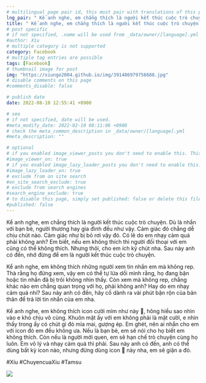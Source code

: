```yaml
---
# multilingual page pair id, this must pair with translations of this page. (This name must be unique)
lng_pair: " Kể anh nghe, em chẳng thích là người kết thúc cuộc trò chuyện "
title: " Kể anh nghe, em chẳng thích là người kết thúc cuộc trò chuyện "
# post specific
# if not specified, .name will be used from _data/owner/[language].yml
#author: Xíu
# multiple category is not supported
category: Facebook
# multiple tag entries are possible
tags: [Facebook]
# thumbnail image for post
img: "https://xiungo2004.github.io/img/391486979756688.jpg"
# disable comments on this page
#comments_disable: false

# publish date
date: 2022-08-10 12:55:41 +0900

# seo
# if not specified, date will be used.
#meta_modify_date: 2022-02-10 08:11:06 +0900
# check the meta_common_description in _data/owner/[language].yml
#meta_description: ""

# optional
# if you enabled image_viewer_posts you don't need to enable this. This is only if image_viewer_posts = false
#image_viewer_on: true
# if you enabled image_lazy_loader_posts you don't need to enable this. This is only if image_lazy_loader_posts = false
#image_lazy_loader_on: true
# exclude from on site search
#on_site_search_exclude: true
# exclude from search engines
#search_engine_exclude: true
# to disable this page, simply set published: false or delete this file
#published: false
---
```


<!-- outline-start -->

Kể anh nghe, em chẳng thích là người kết thúc cuộc trò chuyện. Dù là nhắn với bạn bè, người thương hay gia đình đều như vậy. Cảm giác đó chẳng dễ chịu chút nào. Cảm giác như bị bỏ rơi vậy đó. Có lẽ do em nhạy cảm quá phải không anh? Em biết, nếu em không thích thì người đối thoại với em cũng có thể không thích. Nhưng thôi, cho em ích kỷ chút nha. Sau này anh có đến, nhớ đừng để em là người kết thúc cuộc trò chuyện.

Kể anh nghe, em không thích những người xem tin nhắn em mà không rep. Thà rằng họ đừng xem, vậy em có thể tự lừa dối mình rằng, họ đang bận hoặc tin nhắn đã bị trôi không nhìn thấy. Còn xem mà không rep, chẳng khác nào em chẳng quan trọng với họ, phải không anh? Hay do em nhạy cảm quá nhỉ? Sau này anh có đến, hãy cố dành ra vài phút bận rộn của bản thân để trả lời tin nhắn của em nha.

Kể anh nghe, em không thích icon cười mỉm như này 🙂, hông hiểu sao nhìn vào e khó chịu vô cùng. Khuôn mặt ấy với em không phải là mặt cười, e nhìn thấy trong ấy có chút gì đó mỉa mai, gượng ép. Em ghét, nên ai nhắn cho em với icon đó em đều không ưa. Nếu là bạn bè, em sẽ nói cho họ biết em không thích. Còn nếu là người mới quen, em sẽ hạn chế trò chuyện cùng họ luôn. Em vô lý và nhạy cảm quá thì phải. Sau này anh có đến, anh có thể dùng bất kỳ icon nào, nhưng đừng dùng icon 🙂 này nha, em sẽ giận a đó.

#Xíu
#ChuyencuaXiu
#Tamsu

<!-- outline-end -->

<img src= "https://xiungo2004.github.io/img/391486979756688.jpg">